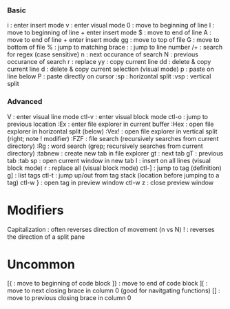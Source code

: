 ### Basic ###
i         : enter insert mode
v         : enter visual mode
0         : move to beginning of line
I         : move to beginning of line + enter insert mode
$         : move to end of line
A         : move to end of line + enter insert mode
gg        : move to top of file
G         : move to bottom of file
%         : jump to matching brace
:<number> : jump to line number
/+<regex> : search for regex (case sensitive)
n         : next occurance of search
N         : previous occurance of search
r         : replace
yy        : copy current line
dd        : delete & copy current line
d         : delete & copy current selection (visual mode)
p         : paste on line below
P         : paste directly on cursor
:sp       : horizontal split
:vsp      : vertical split

### Advanced ###
V       : enter visual line mode
ctl-v   : enter visual block mode
ctl-o   : jump to previous location
:Ex     : enter file explorer in current buffer
:Hex    : open file explorer in horizontal split (below)
:Vex!   : open file explorer in vertical split (right; note ! modifier)
:FZF    : file search (recursively searches from current directory)
:Rg     : word search (grep; recursively searches from current directory)
:tabnew : create new tab in file explorer
gt      : next tab
gT      : previous tab
:tab sp : open current window in new tab
I       : insert on all lines (visual block mode)
r       : replace all (visual block mode)
ctl-]   : jump to tag (definition)
g]      : list tags
ctl-t   : jump up/out from tag stack (location before jumping to a tag)
ctl-w } : open tag in preview window
ctl-w z : close preview window

# Modifiers #
Capitalization : often reverses direction of movement (n vs N)
!              : reverses the direction of a split pane

# Uncommon #
[{      : move to beginning of code block
]}      : move to end of code block
][      : move to next closing brace in column 0 (good for navitgating functions)
[]      : move to previous closing brace in column 0
